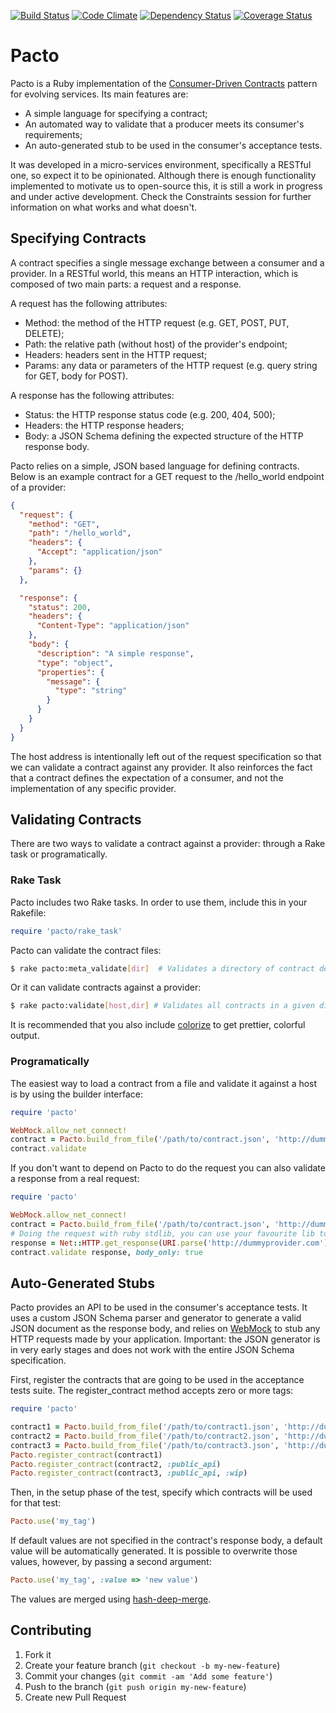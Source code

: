 [![Build Status](https://travis-ci.org/thoughtworks/pacto.png)](https://travis-ci.org/thoughtworks/pacto)
[![Code Climate](https://codeclimate.com/github/thoughtworks/pacto.png)](https://codeclimate.com/github/thoughtworks/pacto)
[![Dependency Status](https://gemnasium.com/thoughtworks/pacto.png)](https://gemnasium.com/thoughtworks/pacto)
[![Coverage Status](https://coveralls.io/repos/thoughtworks/pacto/badge.png)](https://coveralls.io/r/thoughtworks/pacto)

# Pacto

Pacto is a Ruby implementation of the [Consumer-Driven Contracts](http://martinfowler.com/articles/consumerDrivenContracts.html)
pattern for evolving services. Its main features are:

- A simple language for specifying a contract;
- An automated way to validate that a producer meets its consumer's requirements;
- An auto-generated stub to be used in the consumer's acceptance tests.

It was developed in a micro-services environment, specifically a RESTful one, so expect it to be opinionated. Although
there is enough functionality implemented to motivate us to open-source this, it is still a work in progress and under active
development. Check the Constraints session for further information on what works and what doesn't.

## Specifying Contracts

A contract specifies a single message exchange between a consumer and a provider. In a RESTful world, this means
an HTTP interaction, which is composed of two main parts: a request and a response.

A request has the following attributes:

- Method: the method of the HTTP request (e.g. GET, POST, PUT, DELETE);
- Path: the relative path (without host) of the provider's endpoint;
- Headers: headers sent in the HTTP request;
- Params: any data or parameters of the HTTP request (e.g. query string for GET, body for POST).

A response has the following attributes:

- Status: the HTTP response status code (e.g. 200, 404, 500);
- Headers: the HTTP response headers;
- Body: a JSON Schema defining the expected structure of the HTTP response body.

Pacto relies on a simple, JSON based language for defining contracts. Below is an example contract for a GET request
to the /hello_world endpoint of a provider:

```json
{
  "request": {
    "method": "GET",
    "path": "/hello_world",
    "headers": {
      "Accept": "application/json"
    },
    "params": {}
  },

  "response": {
    "status": 200,
    "headers": {
      "Content-Type": "application/json"
    },
    "body": {
      "description": "A simple response",
      "type": "object",
      "properties": {
        "message": {
          "type": "string"
        }
      }
    }
  }
}
```

The host address is intentionally left out of the request specification so that we can validate a contract against any provider.
It also reinforces the fact that a contract defines the expectation of a consumer, and not the implementation of any specific provider.

## Validating Contracts

There are two ways to validate a contract against a provider: through a Rake task or programatically.

### Rake Task

Pacto includes two Rake tasks.  In order to use them, include this in your Rakefile:

```ruby
require 'pacto/rake_task'
```

Pacto can validate the contract files:

```sh
$ rake pacto:meta_validate[dir]  # Validates a directory of contract definitions
```

Or it can validate contracts against a provider:

```sh
$ rake pacto:validate[host,dir] # Validates all contracts in a given directory against a given host
```

It is recommended that you also include [colorize](https://github.com/fazibear/colorize) to get prettier, colorful output.

### Programatically

The easiest way to load a contract from a file and validate it against a host is by using the builder interface:

```ruby
require 'pacto'

WebMock.allow_net_connect!
contract = Pacto.build_from_file('/path/to/contract.json', 'http://dummyprovider.com')
contract.validate
```

If you don't want to depend on Pacto to do the request you can also validate a response from a real request:

```ruby
require 'pacto'

WebMock.allow_net_connect!
contract = Pacto.build_from_file('/path/to/contract.json', 'http://dummyprovider.com')
# Doing the request with ruby stdlib, you can use your favourite lib to do the request
response = Net::HTTP.get_response(URI.parse('http://dummyprovider.com')).body
contract.validate response, body_only: true
```
## Auto-Generated Stubs

Pacto provides an API to be used in the consumer's acceptance tests. It uses a custom JSON Schema parser and generator
to generate a valid JSON document as the response body, and relies on [WebMock](https://github.com/bblimke/webmock)
to stub any HTTP requests made by your application. Important: the JSON generator is in very early stages and does not work
with the entire JSON Schema specification.

First, register the contracts that are going to be used in the acceptance tests suite.  The register_contract method accepts zero or more tags:
```ruby
require 'pacto'

contract1 = Pacto.build_from_file('/path/to/contract1.json', 'http://dummyprovider.com')
contract2 = Pacto.build_from_file('/path/to/contract2.json', 'http://dummyprovider.com')
contract3 = Pacto.build_from_file('/path/to/contract3.json', 'http://dummyprovider.com')
Pacto.register_contract(contract1)
Pacto.register_contract(contract2, :public_api)
Pacto.register_contract(contract3, :public_api, :wip)
```
Then, in the setup phase of the test, specify which contracts will be used for that test:
```ruby
Pacto.use('my_tag')
```
If default values are not specified in the contract's response body, a default value will be automatically generated. It is possible
to overwrite those values, however, by passing a second argument:
```ruby
Pacto.use('my_tag', :value => 'new value')
```
The values are merged using [hash-deep-merge](https://github.com/Offirmo/hash-deep-merge).

## Contributing

1. Fork it
2. Create your feature branch (`git checkout -b my-new-feature`)
3. Commit your changes (`git commit -am 'Add some feature'`)
4. Push to the branch (`git push origin my-new-feature`)
5. Create new Pull Request
